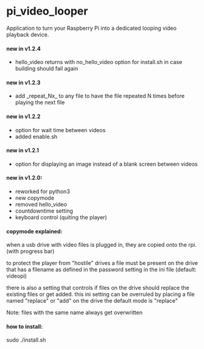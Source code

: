 # pi_video_looper
Application to turn your Raspberry Pi into a dedicated looping video playback device.

#### new in v1.2.4
 - hello_video returns with no_hello_video option for install.sh in case building should fail again

#### new in v1.2.3
 - add \_repeat_Nx_ to any file to have the file repeated N times before playing the next file

#### new in v1.2.2
 - option for wait time between videos
 - added enable.sh

#### new in v1.2.1
 - option for displaying an image instead of a blank screen between videos

#### new in v1.2.0:

 - reworked for python3
 - new copymode
 - removed hello_video
 - countdowntime setting
 - keyboard control (quiting the player)
 
#### copymode explained:
when a usb drive with video files is plugged in, they are copied onto the rpi. (with progress bar)

to protect the player from "hostile" drives a file must be present on the drive that has a filename 
as defined in the password setting in the ini file (default: videopi)

there is also a setting that controls if files on the drive should replace the existing files or get added.
this ini setting can be overruled by placing a file named "replace" or "add" on the drive
the default mode is "replace"

Note: files with the same name always get overwritten

#### how to install:
sudo ./install.sh